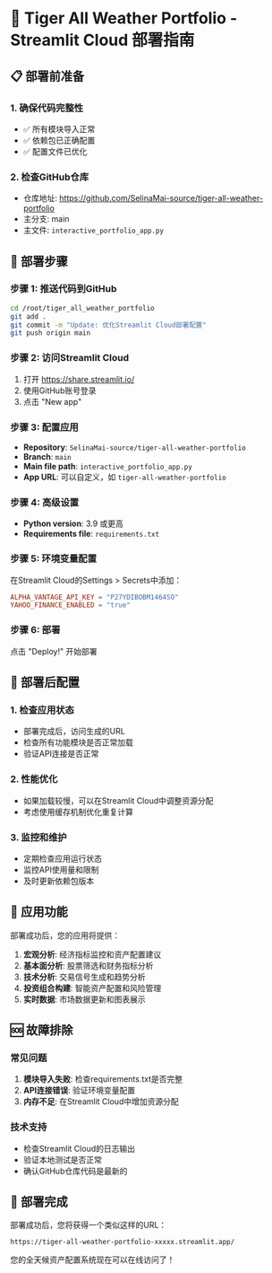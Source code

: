 # 🚀 Tiger All Weather Portfolio - Streamlit Cloud 部署指南

## 📋 部署前准备

### 1. 确保代码完整性
- ✅ 所有模块导入正常
- ✅ 依赖包已正确配置
- ✅ 配置文件已优化

### 2. 检查GitHub仓库
- 仓库地址: https://github.com/SelinaMai-source/tiger-all-weather-portfolio
- 主分支: main
- 主文件: `interactive_portfolio_app.py`

## 🚀 部署步骤

### 步骤 1: 推送代码到GitHub
```bash
cd /root/tiger_all_weather_portfolio
git add .
git commit -m "Update: 优化Streamlit Cloud部署配置"
git push origin main
```

### 步骤 2: 访问Streamlit Cloud
1. 打开 https://share.streamlit.io/
2. 使用GitHub账号登录
3. 点击 "New app"

### 步骤 3: 配置应用
- **Repository**: `SelinaMai-source/tiger-all-weather-portfolio`
- **Branch**: `main`
- **Main file path**: `interactive_portfolio_app.py`
- **App URL**: 可以自定义，如 `tiger-all-weather-portfolio`

### 步骤 4: 高级设置
- **Python version**: 3.9 或更高
- **Requirements file**: `requirements.txt`

### 步骤 5: 环境变量配置
在Streamlit Cloud的Settings > Secrets中添加：
```toml
ALPHA_VANTAGE_API_KEY = "P27YDIBOBM1464SO"
YAHOO_FINANCE_ENABLED = "true"
```

### 步骤 6: 部署
点击 "Deploy!" 开始部署

## 🔧 部署后配置

### 1. 检查应用状态
- 部署完成后，访问生成的URL
- 检查所有功能模块是否正常加载
- 验证API连接是否正常

### 2. 性能优化
- 如果加载较慢，可以在Streamlit Cloud中调整资源分配
- 考虑使用缓存机制优化重复计算

### 3. 监控和维护
- 定期检查应用运行状态
- 监控API使用量和限制
- 及时更新依赖包版本

## 📱 应用功能

部署成功后，您的应用将提供：

1. **宏观分析**: 经济指标监控和资产配置建议
2. **基本面分析**: 股票筛选和财务指标分析
3. **技术分析**: 交易信号生成和趋势分析
4. **投资组合构建**: 智能资产配置和风险管理
5. **实时数据**: 市场数据更新和图表展示

## 🆘 故障排除

### 常见问题
1. **模块导入失败**: 检查requirements.txt是否完整
2. **API连接错误**: 验证环境变量配置
3. **内存不足**: 在Streamlit Cloud中增加资源分配

### 技术支持
- 检查Streamlit Cloud的日志输出
- 验证本地测试是否正常
- 确认GitHub仓库代码是最新的

## 🎉 部署完成

部署成功后，您将获得一个类似这样的URL：
```
https://tiger-all-weather-portfolio-xxxxx.streamlit.app/
```

您的全天候资产配置系统现在可以在线访问了！
